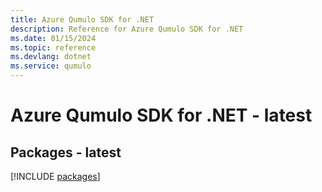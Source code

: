 ```yaml
---
title: Azure Qumulo SDK for .NET
description: Reference for Azure Qumulo SDK for .NET
ms.date: 01/15/2024
ms.topic: reference
ms.devlang: dotnet
ms.service: qumulo
---
```

# Azure Qumulo SDK for .NET - latest
## Packages - latest
[!INCLUDE [packages](qumulo-index.md)]